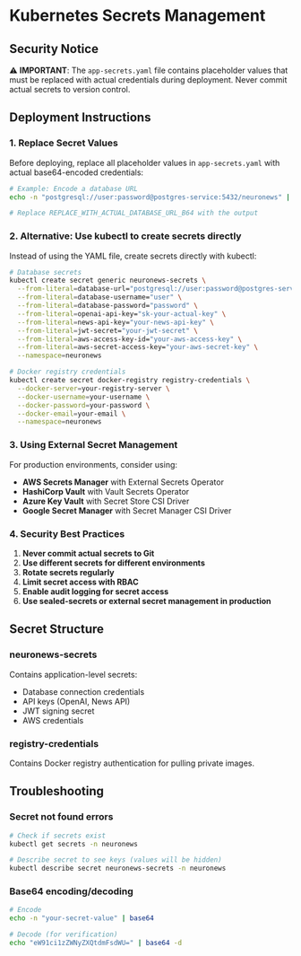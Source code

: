 # Kubernetes Secrets Management

## Security Notice

⚠️ **IMPORTANT**: The `app-secrets.yaml` file contains placeholder values that must be replaced with actual credentials during deployment. Never commit actual secrets to version control.

## Deployment Instructions

### 1. Replace Secret Values

Before deploying, replace all placeholder values in `app-secrets.yaml` with actual base64-encoded credentials:

```bash
# Example: Encode a database URL
echo -n "postgresql://user:password@postgres-service:5432/neuronews" | base64

# Replace REPLACE_WITH_ACTUAL_DATABASE_URL_B64 with the output
```

### 2. Alternative: Use kubectl to create secrets directly

Instead of using the YAML file, create secrets directly with kubectl:

```bash
# Database secrets
kubectl create secret generic neuronews-secrets \
  --from-literal=database-url="postgresql://user:password@postgres-service:5432/neuronews" \
  --from-literal=database-username="user" \
  --from-literal=database-password="password" \
  --from-literal=openai-api-key="sk-your-actual-key" \
  --from-literal=news-api-key="your-news-api-key" \
  --from-literal=jwt-secret="your-jwt-secret" \
  --from-literal=aws-access-key-id="your-aws-access-key" \
  --from-literal=aws-secret-access-key="your-aws-secret-key" \
  --namespace=neuronews

# Docker registry credentials
kubectl create secret docker-registry registry-credentials \
  --docker-server=your-registry-server \
  --docker-username=your-username \
  --docker-password=your-password \
  --docker-email=your-email \
  --namespace=neuronews
```

### 3. Using External Secret Management

For production environments, consider using:

- **AWS Secrets Manager** with External Secrets Operator
- **HashiCorp Vault** with Vault Secrets Operator
- **Azure Key Vault** with Secret Store CSI Driver
- **Google Secret Manager** with Secret Manager CSI Driver

### 4. Security Best Practices

1. **Never commit actual secrets to Git**
2. **Use different secrets for different environments**
3. **Rotate secrets regularly**
4. **Limit secret access with RBAC**
5. **Enable audit logging for secret access**
6. **Use sealed-secrets or external secret management in production**

## Secret Structure

### neuronews-secrets
Contains application-level secrets:
- Database connection credentials
- API keys (OpenAI, News API)
- JWT signing secret
- AWS credentials

### registry-credentials
Contains Docker registry authentication for pulling private images.

## Troubleshooting

### Secret not found errors
```bash
# Check if secrets exist
kubectl get secrets -n neuronews

# Describe secret to see keys (values will be hidden)
kubectl describe secret neuronews-secrets -n neuronews
```

### Base64 encoding/decoding
```bash
# Encode
echo -n "your-secret-value" | base64

# Decode (for verification)
echo "eW91ci1zZWNyZXQtdmFsdWU=" | base64 -d
```

